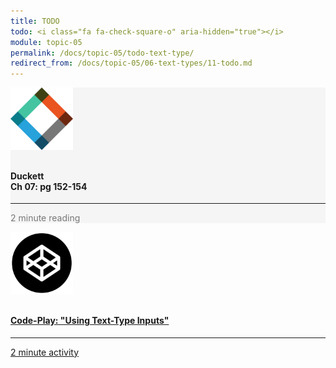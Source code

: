 ```yaml
---
title: TODO
todo: <i class="fa fa-check-square-o" aria-hidden="true"></i>
module: topic-05
permalink: /docs/topic-05/todo-text-type/
redirect_from: /docs/topic-05/06-text-types/11-todo.md
---
```


<div class="row text-center">
    <div class="col-lg-4">
        <div class="bs-component">
          <div class="list-group">
              <div class="list-group-item" style="background-color: #F5F5F5">
                <img src="../img/hw-icon-duckett.svg" style="max-height: 100px; margin: auto; margin-bottom: 10px;" />
                  <h4 class="list-group-item-heading">Duckett<br />Ch 07: pg 152-154</h4>
                  <hr>
                  <p class="list-group-item-text" style="color: #777;"><i class="fa fa-clock-o" aria-hidden="true"></i> 2 minute reading</p>
              </div>
            </div>
        </div>
    </div>
    <div class="col-lg-4">
        <div class="bs-component">
          <div class="list-group">
              <a href="https://codepen.io/Media-Ed-Online/pen/xXdvRw" target="_blank" class="list-group-item">
                <img src="../img/hw-icon-codepen.png" style="max-height: 100px; margin: auto; margin-bottom: 10px;" />
                  <h4 class="list-group-item-heading">Code-Play: "Using Text-Type Inputs"</h4>
                  <hr>
                  <p class="list-group-item-text"><i class="fa fa-clock-o" aria-hidden="true"></i> 2 minute activity</p>
              </a>
            </div>
        </div>
    </div>
</div>
